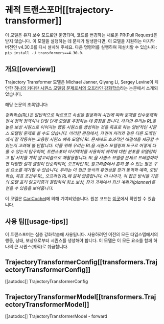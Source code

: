 <!--Copyright 2022 The HuggingFace Team. All rights reserved.

Licensed under the Apache License, Version 2.0 (the "License"); you may not use this file except in compliance with
the License. You may obtain a copy of the License at

http://www.apache.org/licenses/LICENSE-2.0

Unless required by applicable law or agreed to in writing, software distributed under the License is distributed on
an "AS IS" BASIS, WITHOUT WARRANTIES OR CONDITIONS OF ANY KIND, either express or implied. See the License for the
specific language governing permissions and limitations under the License.

⚠️ Note that this file is in Markdown but contain specific syntax for our doc-builder (similar to MDX) that may not be
rendered properly in your Markdown viewer.

-->

# 궤적 트랜스포머[[trajectory-transformer]]

<Tip warning={true}>


이 모델은 유지 보수 모드로만 운영되며, 코드를 변경하는 새로운 PR(Pull Request)은 받지 않습니다.
이 모델을 실행하는 데 문제가 발생한다면, 이 모델을 지원하는 마지막 버전인 v4.30.0를 다시 설치해 주세요. 다음 명령어를 실행하여 재설치할 수 있습니다: `pip install -U transformers==4.30.0`.

</Tip>

## 개요[[overview]]

Trajectory Transformer 모델은 Michael Janner, Qiyang Li, Sergey Levine이 제안한 [하나의 커다란 시퀀스 모델링 문제로서의 오프라인 강화학습](https://huggingface.co/papers/2106.02039)라는 논문에서 소개되었습니다.

해당 논문의 초록입니다:

*강화학습(RL)은 일반적으로 마르코프 속성을 활용하여 시간에 따라 문제를 인수분해하면서 정적 정책이나 단일 단계 모델을 추정하는 데 중점을 둡니다. 하지만 우리는 RL을 높은 보상 시퀀스로 이어지는 행동 시퀀스를 생성하는 것을 목표로 하는 일반적인 시퀀스 모델링 문제로 볼 수도 있습니다. 이러한 관점에서, 자연어 처리와 같은 다른 도메인에서 잘 작동하는 고용량 시퀀스 예측 모델이 RL 문제에도 효과적인 해결책을 제공할 수 있는지 고려해 볼 만합니다. 이를 위해 우리는 RL을 시퀀스 모델링의 도구로 어떻게 다룰 수 있는지 탐구하며, 트랜스포머 아키텍처를 사용하여 궤적에 대한 분포를 모델링하고 빔 서치를 계획 알고리즘으로 재활용합니다. RL을 시퀀스 모델링 문제로 프레임화하면 다양한 설계 결정이 단순화되어, 오프라인 RL 알고리즘에서 흔히 볼 수 있는 많은 구성 요소를 제거할 수 있습니다. 우리는 이 접근 방식의 유연성을 장기 동역학 예측, 모방 학습, 목표 조건부 RL, 오프라인 RL에 걸쳐 입증합니다. 더 나아가, 이 접근 방식을 기존의 모델 프리 알고리즘과 결합하여 희소 보상, 장기 과제에서 최신 계획기(planner)를 얻을 수 있음을 보여줍니다.*

이 모델은 [CarlCochet](https://huggingface.co/CarlCochet)에 의해 기여되었습니다.
원본 코드는 [이곳](https://github.com/jannerm/trajectory-transformer)에서 확인할 수 있습니다.

## 사용 팁[[usage-tips]]

이 트랜스포머는 심층 강화학습에 사용됩니다. 사용하려면 이전의 모든 타임스텝에서의 행동, 상태, 보상으로부터 시퀀스를 생성해야 합니다. 이 모델은 이 모든 요소를 함께 하나의 큰 시퀀스(궤적)로 취급합니다.

## TrajectoryTransformerConfig[[transformers.TrajectoryTransformerConfig]]

[[autodoc]] TrajectoryTransformerConfig

## TrajectoryTransformerModel[[transformers.TrajectoryTransformerModel]]

[[autodoc]] TrajectoryTransformerModel
    - forward
